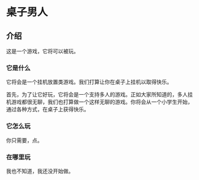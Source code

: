 # 桌子男人

## 介绍

这是一个游戏，它将可以被玩。

### 它是什么

它将会是一个挂机放置类游戏。我们打算让你在桌子上挂机以取得快乐。

首先，为了让它好玩，它将会是一个支持多人的游戏。正如大家所知道的，多人挂机游戏都很无聊，我们也打算做一个这样无聊的游戏。你将会从一个小学生开始，通过各种方式，在桌子上获得快乐。

### 它怎么玩

你只需要，点。

### 在哪里玩

我也不知道，我还没开始做。

